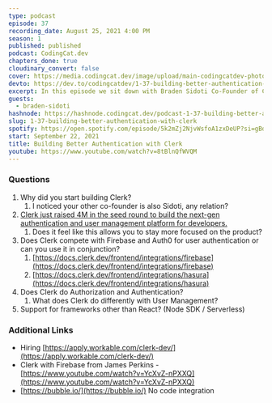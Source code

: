 ```yaml
---
type: podcast
episode: 37
recording_date: August 25, 2021 4:00 PM
season: 1
published: published
podcast: CodingCat.dev
chapters_done: true
cloudinary_convert: false
cover: https://media.codingcat.dev/image/upload/main-codingcatdev-photo/zbahldu0x4ihuimeczfq.png
devto: https://dev.to/codingcatdev/1-37-building-better-authentication-with-clerk-3fkh
excerpt: In this episode we sit down with Braden Sidoti Co-Founder of Clerk. Clerk is the next-gen authentication and user management platform for developers.
guests:
  - braden-sidoti
hashnode: https://hashnode.codingcat.dev/podcast-1-37-building-better-authentication-with-clerk
slug: 1-37-building-better-authentication-with-clerk
spotify: https://open.spotify.com/episode/5k2mZj2NjvWsfoA1zxDeUP?si=gBdYPcKbS6Wq1uVnTUMC3w
start: September 22, 2021
title: Building Better Authentication with Clerk
youtube: https://www.youtube.com/watch?v=8tBlnQfWVQM
---
```


### Questions

1. Why did you start building Clerk?
   1. I noticed your other co-founder is also Sidoti, any relation?
2. [Clerk just raised 4M in the seed round to build the next-gen authentication and user management platform for developers.](https://clerk.dev/blog/clerk-raises-for-next-gen-auth)
   1. Does it feel like this allows you to stay more focused on the product?
3. Does Clerk compete with Firebase and Auth0 for user authentication or can you use it in conjunction?
   1. [https://docs.clerk.dev/frontend/integrations/firebase](https://docs.clerk.dev/frontend/integrations/firebase)
   2. [https://docs.clerk.dev/frontend/integrations/hasura](https://docs.clerk.dev/frontend/integrations/hasura)
4. Does Clerk do Authorization and Authentication?
   1. What does Clerk do differently with User Management?
5. Support for frameworks other than React? (Node SDK / Serverless)

### Additional Links

- Hiring [https://apply.workable.com/clerk-dev/](https://apply.workable.com/clerk-dev/)
- Clerk with Firebase from James Perkins - [https://www.youtube.com/watch?v=YcXvZ-nPXXQ](https://www.youtube.com/watch?v=YcXvZ-nPXXQ)
- [https://bubble.io/](https://bubble.io/) No code integration
